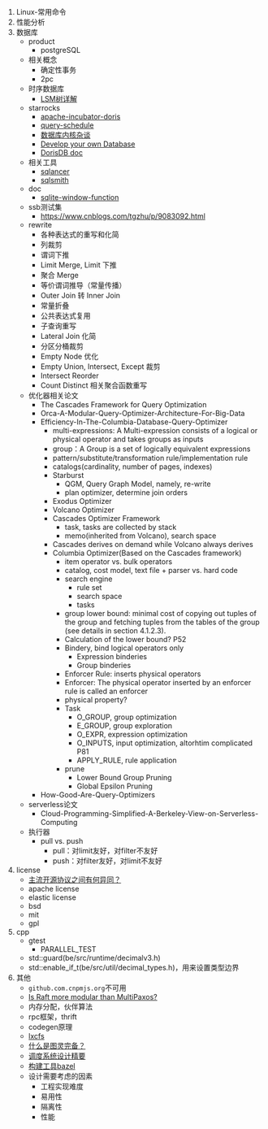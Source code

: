 1. Linux-常用命令
1. 性能分析
1. 数据库
    * product
        * postgreSQL
    * 相关概念
        * 确定性事务
        * 2pc
    * 时序数据库
        * [LSM树详解](https://zhuanlan.zhihu.com/p/181498475)
    * starrocks
        * [apache-incubator-doris](https://github.com/apache/incubator-doris/wiki)
        * [query-schedule](https://15445.courses.cs.cmu.edu/fall2020/schedule.html)
        * [数据库内核杂谈](https://www.infoq.cn/theme/46)
        * [Develop your own Database](https://hpi.de/plattner/teaching/archive/winter-term-201819/develop-your-own-database.html)
        * [DorisDB doc](http://doc.dorisdb.com)
    * 相关工具
        * [sqlancer](https://github.com/sqlancer/sqlancer)
        * [sqlsmith](https://github.com/anse1/sqlsmith)
    * doc
        * [sqlite-window-function](https://www.sqlite.org/windowfunctions.html)
    * ssb测试集
        * https://www.cnblogs.com/tgzhu/p/9083092.html
    * rewrite
        * 各种表达式的重写和化简
        * 列裁剪
        * 谓词下推
        * Limit Merge, Limit 下推
        * 聚合 Merge
        * 等价谓词推导（常量传播）
        * Outer Join 转 Inner Join
        * 常量折叠
        * 公共表达式复用
        * 子查询重写
        * Lateral Join 化简
        * 分区分桶裁剪
        * Empty Node 优化
        * Empty Union, Intersect, Except 裁剪
        * Intersect Reorder
        * Count Distinct 相关聚合函数重写
    * 优化器相关论文
        * The Cascades Framework for Query Optimization
        * Orca-A-Modular-Query-Optimizer-Architecture-For-Big-Data
        * Efficiency-In-The-Columbia-Database-Query-Optimizer
            * multi-expressions: A Multi-expression consists of a logical or physical operator and takes groups as inputs
            * group：A Group is a set of logically equivalent expressions
            * pattern/substitute/transformation rule/implementation rule
            * catalogs(cardinality, number of pages, indexes)
            * Starburst
                * QGM, Query Graph Model, namely, re-write
                * plan optimizer, determine join orders
            * Exodus Optimizer
            * Volcano Optimizer
            * Cascades Optimizer Framework
                * task, tasks are collected by stack
                * memo(inherited from Volcano), search space
            * Cascades derives on demand while Volcano always derives
            * Columbia Optimizer(Based on the Cascades framework)
                * item operator vs. bulk operators
                * catalog, cost model, text file + parser vs. hard code
                * search engine
                    * rule set
                    * search space
                    * tasks
                * group lower bound: minimal cost of copying out tuples of the group and fetching tuples from the tables of the group (see details in section 4.1.2.3).
                * Calculation of the lower bound? P52
                * Bindery, bind logical operators only
                    * Expression binderies
                    * Group binderies
                * Enforcer Rule: inserts physical operators
                * Enforcer: The physical operator inserted by an enforcer rule is called an enforcer
                * physical property?
                * Task
                    * O_GROUP, group optimization
                    * E_GROUP, group exploration
                    * O_EXPR, expression optimization
                    * O_INPUTS, input optimization, altorhtim complicated P81
                    * APPLY_RULE, rule application
                * prune 
                    * Lower Bound Group Pruning
                    * Global Epsilon Pruning
        * How-Good-Are-Query-Optimizers
    * serverless论文
        * Cloud-Programming-Simplified-A-Berkeley-View-on-Serverless-Computing
    * 执行器
        * pull vs. push
            * pull：对limit友好，对filter不友好
            * push：对filter友好，对limit不友好
1. license
    * [主流开源协议之间有何异同？](https://www.zhihu.com/question/19568896)
    * apache license
    * elastic license
    * bsd
    * mit
    * gpl
1. cpp
    * gtest
        * PARALLEL_TEST
    * std::guard(be/src/runtime/decimalv3.h)
    * std::enable_if_t(be/src/util/decimal_types.h)，用来设置类型边界
1. 其他
    * `github.com.cnpmjs.org`不可用
    * [Is Raft more modular than MultiPaxos?](https://maheshba.bitbucket.io/blog/2021/12/14/Modularity.html)
    * 内存分配，伙伴算法
    * rpc框架，thrift
    * codegen原理
    * [lxcfs](https://github.com/lxc/lxcfs)
    * [什么是图灵完备？](https://www.zhihu.com/question/20115374/answer/288346717)
    * [调度系统设计精要](https://draveness.me/system-design-scheduler/)
    * [构建工具bazel](https://github.com/bazelbuild/bazel)
    * 设计需要考虑的因素
        * 工程实现难度
        * 易用性
        * 隔离性
        * 性能